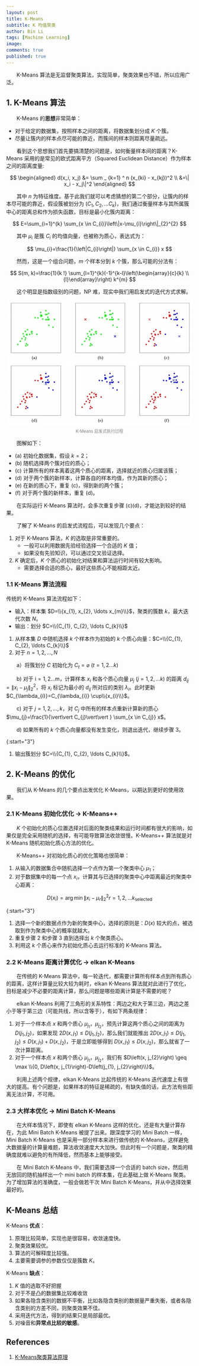 ```yaml
---
layout: post
title: K-Means
subtitle: K 均值聚类
author: Bin Li
tags: [Machine Learning]
image: 
comments: true
published: true
---
```


　　K-Means 算法是无监督聚类算法，实现简单，聚类效果也不错，所以应用广泛。

## 1. K-Means 算法
　　K-Means 的**思想**非常简单：
* 对于给定的数据集，按照样本之间的距离，将数据集划分成 $K$ 个簇。
* 尽量让簇内的样本点尽可能的靠近，而簇间的样本则距离尽量疏远。

　　看到这个思想我们首先要搞清楚的问题是，如何衡量样本间的距离？K-Means 采用的是常见的欧式距离平方（Squared Euclidean Distance）作为样本之间的距离度量:

$$
\begin{aligned}
d(x_i, x_j) &= \sum _ {k=1} ^ n (x_{ki} - x_{kj})^2 \\
&=\| x_i - x_j\|^2
\end{aligned}
$$

　　其中 $n$ 为特征维度。基于此我们就可以考虑猜想的第二个部分，让簇内的样本尽可能的靠近，假设簇被划分为 $\left(C_{1}, C_{2}, \ldots C_{k}\right)$，我们通过衡量样本与其所属簇中心的距离总和作为损失函数，目标是最小化簇内距离：

$$
E=\sum_{i=1}^{k} \sum_{x \in C_{i}}\left\|x-\mu_{i}\right\|_{2}^{2}
$$

　　其中 $\mu_i$ 是簇 $C_i$ 的均值向量，也被称为质心，表达式为：

$$
\mu_{i}=\frac{1}{\left|C_{i}\right|} \sum_{x \in C_{i}} x
$$

　　然而，这是一个组合问题，$m$ 个样本分到 $k$ 个簇，那么可能的分法有：

$$
S(m, k)=\frac{1}{k !} \sum_{l=1}^{k}(-1)^{k-l}\left(\begin{array}{c}{k} \\ {l}\end{array}\right) k^{m}
$$

　　这个明显是指数级别的问题，NP 难，现实中我们用启发式的迭代方式求解。

<p align="center">
  <img width="" height="" src="/img/media/15602575855752.jpg">
</p>
<p style="margin-top:-2.5%" align="center">
    <em style="color:#808080;font-style:normal;font-size:80%;">K-Means 启发式执行过程</em>
</p>

　　图解如下：
* (a) 初始化数据集，假设 $k=2$；
* (b) 随机选择两个簇对应的质心；
* (c) 计算所有的样本离着这两个质心的距离，选择就近的质心归属该簇；
* (d) 对于两个簇的新样本，计算各自的样本均值，作为其新的质心；
* (e) 在新的质心下，重复 (c)，得到新的两个簇；
* (f) 对于两个簇的新样本，重复 (d)。

　　在实际运行 K-Means 算法时，会多次重复步骤 (c)(d)，才能达到较好的结果。

　　了解了 K-Means 的启发式流程后，可以发现几个要点：
1. 对于 K-Means 算法，$K$ 的选取是非常重要的。
    * 一般可以利用数据先验经验选择一个合适的 $K$ 值；
    * 如果没有先验知识，可以通过交叉验证选择。
2. $K$ 确定后，$K$ 个质心的初始化对结果和算法运行时间有较大影响。
    * 需要选择合适的质心，最好这些质心不能相距太近。

### 1.1 K-Means 算法流程

传统的 K-Means 算法流程如下：
* 输入：样本集 $D=\\{x_{1}, x_{2}, \ldots x_{m}\\}$，聚类的簇数 $k$，最大迭代次数 $N$。
* 输出：划分 $C=\\{C_{1}, C_{2}, \ldots C_{k}\\}$

1. 从样本集 $D$ 中随机选择 $k$ 个样本作为初始的 $k$ 个质心向量：$C=\\{C_{1}, C_{2}, \ldots C_{k}\\}$
2. 对于 $n=1,2, \dots, N$

　　a）将簇划分 $C$ 初始化为 $C_{t}=\varnothing$ ($t=1,2 \ldots k$)

　　b) 对于 $\mathrm{i}=1,2 \ldots \mathrm{m}$，计算样本 $x_i$ 和各个质心向量 $\mu_j$ ($j=1,2, \ldots k$) 的距离 $d_{i j}=\left\|x_i-\mu_{j}\right\|_2^{2}$，将 $x_i$ 标记为最小的 $d_{ij}$ 所对应的类别 $\lambda_i$。此时更新 $C_{\lambda_{i}}=C_{\lambda_{i}} \cup\\{x_{i}\\}$。

　　c) 对于 $j=1,2, \dots, k$，对 $C_j$ 中所有的样本点重新计算新的质心 $\mu_{j}=\frac{1}{\vert\vert C_{j}\vert\vert } \sum_{x \in C_{j}} x$。

　　d) 如果所有的 $k$ 个质心向量都没有发生变化，则退出迭代，继续步骤 3。

{:start="3"}

1. 输出簇划分 $C=\\{C_{1}, C_{2}, \ldots C_{k}\\}$。

## 2. K-Means 的优化
　　我们从 K-Means 的几个要点出发优化 K-Means，以期达到更好的使用效果。

### 2.1 K-Means 初始化优化 $\rightarrow$ K-Means++
　　$K$ 个初始化的质心位置选择对后面的聚类结果和运行时间都有很大的影响，如果仅是完全采用随机的选择，有可能导致算法收敛很慢。K-Means++ 算法就是对 K-Means 随机初始化质心方法的优化。

　　K-Means++ 对初始化质心的优化策略也很简单：
1. 从输入的数据集合中随机选择一个点作为第一个聚类中心 $\mu_1$；
2. 对于数据集中的每一个点 $x_i$，计算其与已选择的聚类中心中距离最近的聚类中心距离：

$$
D\left(x_{i}\right)=\arg \min \left\|x_{i}-\mu_{r}\right\|_{2}^{2} r=1,2, \ldots k_{\text {selected}}
$$

{:start="3"}

1. 选择一个新的数据点作为新的聚类中心，选择的原则是：$D(x)$ 较大的点，被选取到作为聚类中心的概率就越大。
2. 重复步骤 2 和步骤 3 直到选择出 $k$ 个聚类质心。
3. 利用这 $k$ 个质心来作为初始化质心去运行标准的 K-Means 算法。

### 2.2 K-Means 距离计算优化 $\rightarrow$ elkan K-Means
　　在传统的 K-Means 算法中，每一轮迭代，都需要计算所有样本点到所有质心的距离，这样计算量比较大较为耗时，elkan K-Means 算法就对此进行了优化，目标是减少不必要的距离计算，那么问题是哪些距离计算是不需要的呢？

　　elkan K-Means 利用了三角形的关系特性：两边之和大于第三边，两边之差小于等于第三边（可能共线，所以含等于），有如下两条规律：

1. 对于一个样本点 $x$ 和两个质心 $\mu_{j_1}$，$\mu_{j_2}$，预先计算这两个质心之间的距离为 $D\left(j_{1}, j_{2}\right)$，如果发现 $2D\left(x, j_{1}\right) \leq D\left(j_{1}, j_{2}\right)$，那么我们就能推出 $2D\left(x, j_{1}\right) \leq D\left(j_{1}, j_{2}\right) \leq D\left(x, j_{1}\right) + D\left(x, j_{2}\right)$，于是立即能够得到 $D\left(x, j_{1}\right) \leq D\left(x, j_{2}\right)$，那么就省了一次计算距离。
2. 对于一个样本点 $x$ 和两个质心 $\mu_{j_1}$，$\mu_{j_2}$，我们有 $D\left(x, j_{2}\right) \geq \max \\{0, D\left(x, j_{1}\right)-D\left(j_{1}, j_{2}\right)\\}$。

　　利用上述两个规律，elkan K-Means 比起传统的 K-Means 迭代速度上有很大的提高。有个问题是，如果样本的特征是稀疏的，有缺失值的话，此方法有些距离无法计算，不可用。

### 2.3 大样本优化 $\rightarrow$ Mini Batch K-Means
　　在大样本情况下，即使有 elkan K-Means 这样的优化，还是有大量计算存在，为此 Mini Batch K-Means 被提了出来。跟深度学习的 Mini Batch 一样，Mini Batch K-Means 也是采用一部分样本来进行做传统的 K-Means，这样避免大数据量的计算量难题，算法收敛速度大大加快。但此时有一个问题是，聚类的精确度就难以避免的有所降低，然而基本上能够接受。

　　在 Mini Batch K-Means 中，我们需要选择一个合适的 batch size，然后用 无放回的随机抽样出一个 mini batch 的样本集，在此基础上做 K-Means 聚类。为了增加算法的准确度，一般会做若干次 Mini Batch K-Means，并从中选择效果最好的。

## K-Means 总结
K-Means **优点**：
1. 原理比较简单，实现也是很容易，收敛速度快。
2. 聚类效果较优。
3. 算法的可解释度比较强。
4. 主要需要调参的参数仅仅是簇数 $K$。

K-Means **缺点**：
1. $K$ 值的选取不好把握
2. 对于不是凸的数据集比较难收敛
3. 如果各隐含类别的数据不平衡，比如各隐含类别的数据量严重失衡，或者各隐含类别的方差不同，则聚类效果不佳。
4. 采用迭代方法，得到的结果只是局部最优。
5. 对噪音和**异常点比较的敏感**。

## References
1. [K-Means聚类算法原理](https://www.cnblogs.com/pinard/p/6164214.html)